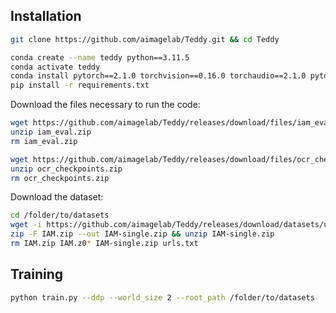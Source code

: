 ## Installation
```bash
git clone https://github.com/aimagelab/Teddy.git && cd Teddy
```

```bash
conda create --name teddy python==3.11.5
conda activate teddy
conda install pytorch==2.1.0 torchvision==0.16.0 torchaudio==2.1.0 pytorch-cuda=12.1 -c pytorch -c nvidia
pip install -r requirements.txt
```

Download the files necessary to run the code:
```bash
wget https://github.com/aimagelab/Teddy/releases/download/files/iam_eval.zip
unzip iam_eval.zip
rm iam_eval.zip

wget https://github.com/aimagelab/Teddy/releases/download/files/ocr_checkpoints.zip
unzip ocr_checkpoints.zip
rm ocr_checkpoints.zip
```

Download the dataset:
```bash
cd /folder/to/datasets
wget -i https://github.com/aimagelab/Teddy/releases/download/datasets/urls.txt
zip -F IAM.zip --out IAM-single.zip && unzip IAM-single.zip
rm IAM.zip IAM.z0* IAM-single.zip urls.txt
```

## Training
```bash
python train.py --ddp --world_size 2 --root_path /folder/to/datasets
```

